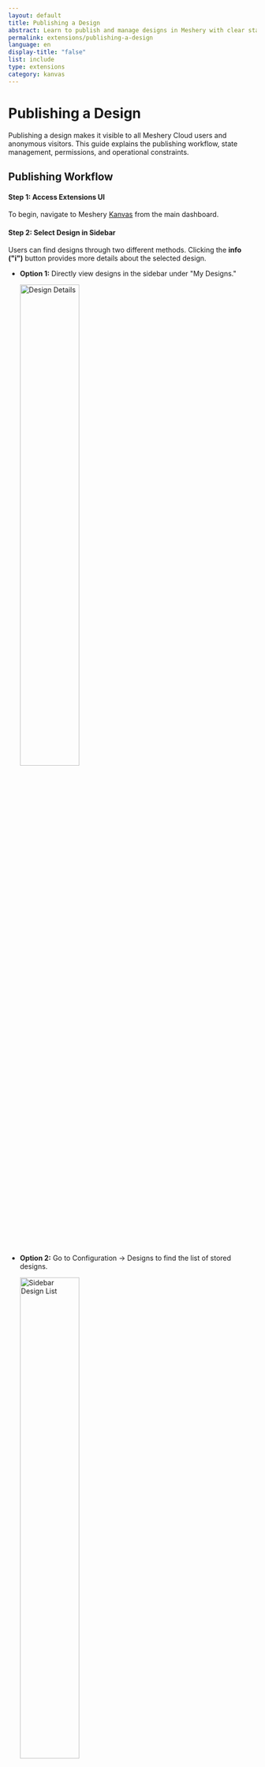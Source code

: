 ```yaml
---
layout: default
title: Publishing a Design
abstract: Learn to publish and manage designs in Meshery with clear state transitions, role-based permissions, and common workflow FAQs.
permalink: extensions/publishing-a-design
language: en
display-title: "false"
list: include
type: extensions
category: kanvas
---
```


# Publishing a Design

Publishing a design makes it visible to all Meshery Cloud users and anonymous visitors. This guide explains the publishing workflow, state management, permissions, and operational constraints.

## Publishing Workflow

#### Step 1: Access Extensions UI
To begin, navigate to Meshery [Kanvas](https://playground.meshery.io/extension/meshmap) from the main dashboard.

#### Step 2: Select Design in Sidebar
Users can find designs through two different methods. Clicking the **info ("i")** button provides more details about the selected design.

- **Option 1:** Directly view designs in the sidebar under "My Designs."

  <a href="/assets/img/kanvas/designs-select-design.png">
    <img src="/assets/img/kanvas/designs-select-design.png" style="width:50%; height:auto;" alt="Design Details">
  </a> 

- **Option 2:** Go to Configuration → Designs to find the list of stored designs.

  <a href="/assets/img/kanvas/designs-select-sidebar.png">
    <img src="/assets/img/kanvas/designs-select-sidebar.png" style="width:50%; height:auto;" alt="Sidebar Design List">
  </a>

#### Step 3: Submit Design Metadata
After selecting your design, fill out the publication form:

- **Type:** Select the category that best represents your design.
- **Technology:** Specify the relevant technology associated with your design.
- **Description:** Briefly explain the purpose of the design, along with its intended and unintended usage.
- **Caveats and Considerations:** Add any specific stipulations, known behaviors, or important details that users should be aware of before using the design.

<a href="/assets/img/kanvas/publish-form.png">
  <img src="/assets/img/kanvas/publish-form.png" style="width:50%; height:auto;" alt="Publish Modal">
</a>

#### Step 4: Review Process
Once a design is submitted for publishing, it goes through an approval workflow based on the user's role:

- **Admin submissions:** Published immediately.  
- **User submissions:** Enter a "Pending Review" state.

Submissions in the “Pending Review” state will remain unpublished until they are manually reviewed and either approved or rejected by an Organization Admin or Provider Admin. This review process may take some time depending on the availability of reviewers. Regardless of approval or rejection, submitters will receive an email notification with the decision.

<a href="/assets/img/kanvas/approval-queue.png">
  <img src="/assets/img/kanvas/approval-queue.png" style="width:50%; height:auto;" alt="Approval Queue">
</a>

#### Step 5: Where to Find Your Published Design  
Once the review process is complete, you will receive an email notification informing you of the decision.  

- If your design is approved: 
  - It will no longer appear in "My Designs."  
  - Instead, it will be listed in the **[Catalog](https://cloud.layer5.io/catalog)** as a publicly available entry.  
  - This ensures that published designs remain accessible to all users while keeping personal design spaces uncluttered.  

- If your design is rejected:
  - You will receive an email notification with a rejection reason. 
  - Rejected designs **cannot be resubmitted** directly.  
  - If you want to revise and submit it again, you must clone the design, make changes, and submit it as a new entry.

## State Management

### 1. Design State Lifecycle
A design transitions through multiple states from creation to publication. The diagram below visually represents this process.

<a href="/assets/img/kanvas/Publishing-flow.svg">
  <img src="/assets/img/kanvas/Publishing-flow.svg" style="width:50%; height:auto;" alt="Publishing Flow">
</a>

#### Phases of Publishing Process
- **Pre-Publish:** Users freely create and edit designs.  
- **Pending Review:** Submitted designs undergo an approval process.  
- **Published:** Approved designs are locked and listed publicly.  
- **Withdrawn:** Unpublished designs return to private storage.

### 2. Design State Characteristics

| **State Stage**    | **Visibility**                    | **Operability**                                | **Key Restrictions**                                              |
|--------------------|----------------------------------|------------------------------------------------|--------------------------------------------------------------------|
| **Pre-Publish**    | Sidebar Design List & Configuration → Designs               | Free edit/delete/rename (editable by anyone)   |  No restrictions                                                                    |
| **Pending Review** | Sidebar Design List & Configuration → Designs                | Editable by all users (including guests)       | Deleting during this stage creates dead entries in the approval list |
| **Published**      | Category List (hidden in sidebar) | View-only copies (auto-appended "_copy")       | Original design permanently locked (edit in category only updates metadata) |
| **Withdrawn**      | Returns to sidebar as private     | Free edit/delete/rename                        | Original cannot be republished; must create a new canvas with identical content |

**Critical Rules:**
- Withdrawn designs require re-submission as new entries.
- Published designs are immutable.

### 3. Permission Controls

| **Operation**       | **Guest** | **Regular User** | **Owner** | **Admin** |
|---------------------|-----------|------------------|-----------|------------------------|
| Edit Pending Design | ✔         | ✔                | ✔         |  ✔                  |
| Submit for Review     | ✔         | ✔                | ✔         |✔                  |
| Unpublish           | ✘         | ✘                | ✔         | ✔                  |

**Key Notes:**
- Catalog approval queues are org-specific—only members of an organization can see its pending approvals, unless the user is a Admin.

## Frequently Asked Questions (FAQ) 

#### 1. When my design is in "Pending Review," can I still edit it? Will the changes take effect?
Yes, you can edit your design while it is in the "Pending Review" state, and any modifications will be automatically reflected in the submitted design. No need to resubmit the request.

#### 2. After my design is approved and published, can I modify it? Will the category be updated?
No, once a design is **published**, it becomes **immutable**. You cannot directly edit or modify the contents. The category and metadata remain locked to ensure version consistency. However, you can create a new version by cloning the design and making modifications.

#### 3. After my design is published, can I modify the category field?
No, the category field **cannot be changed** after the design is published. If a category update is required, you must clone the design, update the category, and submit it as a new entry.

#### 4. If my design is denied (rejected), can I submit it again?  
No, once a design is denied, it **cannot be resubmitted**. However, you can clone the design, make adjustments, and submit it as a new entry for review.

#### 5. Can I unpublish a design after it has been published?  
Only Admins and Owner can unpublish designs. Regular users and guests cannot perform this action.

#### 6. What is the difference between Public, Private, and Published?  

| **State**    | **Visibility** | **Editability** | **Notes** |
|-------------|---------------|----------------|-----------|
| **Public**   | Visible to all Meshery Cloud users | Fully editable | Available for all users to access |
| **Private**  | Only visible to the owner and organization members | Fully editable | Used for drafts and internal work |
| **Published** | Approved and locked for public access | Cannot be modified | Ensures design consistency and prevents unauthorized edits |  